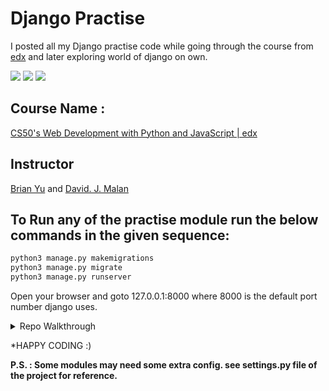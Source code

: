 # Django Practise
I posted all my Django practise code while going through the course from [edx](https://edx.org) and later exploring world of django on own. 

![](https://img.shields.io/badge/build-passed-green)  ![](https://img.shields.io/github/stars/PrashanjeetH/Django_Practise?style=flat)  ![](https://img.shields.io/badge/lisence-GNU-blue)
## Course Name :
[CS50's Web Development with Python and JavaScript | edx](https://www.edx.org/course/cs50s-web-programming-with-python-and-javascript)
## Instructor
[Brian Yu](https://www.edx.org/bio/brian-yu) and [David. J. Malan](https://www.edx.org/bio/david-j-malan)
     
## To Run any of the practise module run the below commands in the given sequence:
```python
python3 manage.py makemigrations
python3 manage.py migrate
python3 manage.py runserver
```
Open your browser and goto 127.0.0.1:8000 where 8000 is the default port number django uses.

<details>
<summary>Repo Walkthrough</summary>
 
 - practise00 : Hello world in Django i.e rendering returning HTML response from views.
 - practise01 : Rendering returning HTML file from templates and using models/DB in Django.
 - practise02 : Renderin multiple HTML templetes and Linking them to each other.
 - practise03 : Intro to Django version of jinja2 i.e Django Template Language (DTL) and Loading Static files like css and js.
 - practise04 : Form in Django (Typical way).
 - practise05 : Form in Django (Django Forms Way).
 - practise06 : Handeling media files in Django.
 - practise07 : Introduction to Class Based View in Django.
 - practise08 : User Registration and individual content management.
 - practise09 : Social authentication integrated in project (google authentication) [Referred Blog](https://medium.com/@whizzoe/in-5-mins-set-up-google-login-to-sign-up-users-on-django-e71d5c38f5d5)
 - practise10 : Sending mail using SMTP server ( HOST : gmail )
 - practise11 : Exploring Django sessions.
 - practise12 : JsonResponse (Pseodo API)
 - practise13 : Django Rest Framework CRUD operations
 - practise14 : Django-Rest-Framework in details
</details>

*HAPPY CODING :)

__P.S. : Some modules may need some extra config. see settings.py file of the project for reference.__
